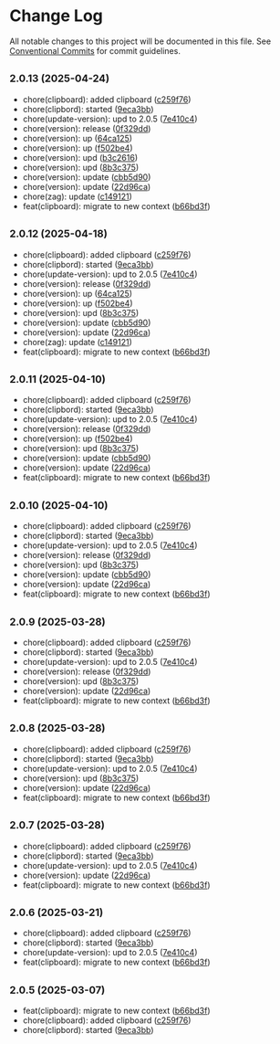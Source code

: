 # Change Log

All notable changes to this project will be documented in this file.
See [Conventional Commits](https://conventionalcommits.org) for commit guidelines.

## <small>2.0.13 (2025-04-24)</small>

* chore(clipboard): added clipboard ([c259f76](https://gitlab.optimacros.com/fe/ui-kit/commit/c259f76))
* chore(clipbord): started ([9eca3bb](https://gitlab.optimacros.com/fe/ui-kit/commit/9eca3bb))
* chore(update-version): upd to 2.0.5 ([7e410c4](https://gitlab.optimacros.com/fe/ui-kit/commit/7e410c4))
* chore(version): release ([0f329dd](https://gitlab.optimacros.com/fe/ui-kit/commit/0f329dd))
* chore(version): up ([64ca125](https://gitlab.optimacros.com/fe/ui-kit/commit/64ca125))
* chore(version): up ([f502be4](https://gitlab.optimacros.com/fe/ui-kit/commit/f502be4))
* chore(version): upd ([b3c2616](https://gitlab.optimacros.com/fe/ui-kit/commit/b3c2616))
* chore(version): upd ([8b3c375](https://gitlab.optimacros.com/fe/ui-kit/commit/8b3c375))
* chore(version): update ([cbb5d90](https://gitlab.optimacros.com/fe/ui-kit/commit/cbb5d90))
* chore(version): update ([22d96ca](https://gitlab.optimacros.com/fe/ui-kit/commit/22d96ca))
* chore(zag): update ([c149121](https://gitlab.optimacros.com/fe/ui-kit/commit/c149121))
* feat(clipboard): migrate to new context ([b66bd3f](https://gitlab.optimacros.com/fe/ui-kit/commit/b66bd3f))





## <small>2.0.12 (2025-04-18)</small>

* chore(clipboard): added clipboard ([c259f76](https://gitlab.optimacros.com/fe/ui-kit/commit/c259f76))
* chore(clipbord): started ([9eca3bb](https://gitlab.optimacros.com/fe/ui-kit/commit/9eca3bb))
* chore(update-version): upd to 2.0.5 ([7e410c4](https://gitlab.optimacros.com/fe/ui-kit/commit/7e410c4))
* chore(version): release ([0f329dd](https://gitlab.optimacros.com/fe/ui-kit/commit/0f329dd))
* chore(version): up ([64ca125](https://gitlab.optimacros.com/fe/ui-kit/commit/64ca125))
* chore(version): up ([f502be4](https://gitlab.optimacros.com/fe/ui-kit/commit/f502be4))
* chore(version): upd ([8b3c375](https://gitlab.optimacros.com/fe/ui-kit/commit/8b3c375))
* chore(version): update ([cbb5d90](https://gitlab.optimacros.com/fe/ui-kit/commit/cbb5d90))
* chore(version): update ([22d96ca](https://gitlab.optimacros.com/fe/ui-kit/commit/22d96ca))
* chore(zag): update ([c149121](https://gitlab.optimacros.com/fe/ui-kit/commit/c149121))
* feat(clipboard): migrate to new context ([b66bd3f](https://gitlab.optimacros.com/fe/ui-kit/commit/b66bd3f))





## <small>2.0.11 (2025-04-10)</small>

* chore(clipboard): added clipboard ([c259f76](https://gitlab.optimacros.com/fe/ui-kit/commit/c259f76))
* chore(clipbord): started ([9eca3bb](https://gitlab.optimacros.com/fe/ui-kit/commit/9eca3bb))
* chore(update-version): upd to 2.0.5 ([7e410c4](https://gitlab.optimacros.com/fe/ui-kit/commit/7e410c4))
* chore(version): release ([0f329dd](https://gitlab.optimacros.com/fe/ui-kit/commit/0f329dd))
* chore(version): up ([f502be4](https://gitlab.optimacros.com/fe/ui-kit/commit/f502be4))
* chore(version): upd ([8b3c375](https://gitlab.optimacros.com/fe/ui-kit/commit/8b3c375))
* chore(version): update ([cbb5d90](https://gitlab.optimacros.com/fe/ui-kit/commit/cbb5d90))
* chore(version): update ([22d96ca](https://gitlab.optimacros.com/fe/ui-kit/commit/22d96ca))
* feat(clipboard): migrate to new context ([b66bd3f](https://gitlab.optimacros.com/fe/ui-kit/commit/b66bd3f))





## <small>2.0.10 (2025-04-10)</small>

* chore(clipboard): added clipboard ([c259f76](https://gitlab.optimacros.com/fe/ui-kit/commit/c259f76))
* chore(clipbord): started ([9eca3bb](https://gitlab.optimacros.com/fe/ui-kit/commit/9eca3bb))
* chore(update-version): upd to 2.0.5 ([7e410c4](https://gitlab.optimacros.com/fe/ui-kit/commit/7e410c4))
* chore(version): release ([0f329dd](https://gitlab.optimacros.com/fe/ui-kit/commit/0f329dd))
* chore(version): upd ([8b3c375](https://gitlab.optimacros.com/fe/ui-kit/commit/8b3c375))
* chore(version): update ([cbb5d90](https://gitlab.optimacros.com/fe/ui-kit/commit/cbb5d90))
* chore(version): update ([22d96ca](https://gitlab.optimacros.com/fe/ui-kit/commit/22d96ca))
* feat(clipboard): migrate to new context ([b66bd3f](https://gitlab.optimacros.com/fe/ui-kit/commit/b66bd3f))





## <small>2.0.9 (2025-03-28)</small>

* chore(clipboard): added clipboard ([c259f76](https://gitlab.optimacros.com/fe/ui-kit/commit/c259f76))
* chore(clipbord): started ([9eca3bb](https://gitlab.optimacros.com/fe/ui-kit/commit/9eca3bb))
* chore(update-version): upd to 2.0.5 ([7e410c4](https://gitlab.optimacros.com/fe/ui-kit/commit/7e410c4))
* chore(version): release ([0f329dd](https://gitlab.optimacros.com/fe/ui-kit/commit/0f329dd))
* chore(version): upd ([8b3c375](https://gitlab.optimacros.com/fe/ui-kit/commit/8b3c375))
* chore(version): update ([22d96ca](https://gitlab.optimacros.com/fe/ui-kit/commit/22d96ca))
* feat(clipboard): migrate to new context ([b66bd3f](https://gitlab.optimacros.com/fe/ui-kit/commit/b66bd3f))





## <small>2.0.8 (2025-03-28)</small>

* chore(clipboard): added clipboard ([c259f76](https://gitlab.optimacros.com/fe/ui-kit/commit/c259f76))
* chore(clipbord): started ([9eca3bb](https://gitlab.optimacros.com/fe/ui-kit/commit/9eca3bb))
* chore(update-version): upd to 2.0.5 ([7e410c4](https://gitlab.optimacros.com/fe/ui-kit/commit/7e410c4))
* chore(version): upd ([8b3c375](https://gitlab.optimacros.com/fe/ui-kit/commit/8b3c375))
* chore(version): update ([22d96ca](https://gitlab.optimacros.com/fe/ui-kit/commit/22d96ca))
* feat(clipboard): migrate to new context ([b66bd3f](https://gitlab.optimacros.com/fe/ui-kit/commit/b66bd3f))





## <small>2.0.7 (2025-03-28)</small>

* chore(clipboard): added clipboard ([c259f76](https://gitlab.optimacros.com/fe/ui-kit/commit/c259f76))
* chore(clipbord): started ([9eca3bb](https://gitlab.optimacros.com/fe/ui-kit/commit/9eca3bb))
* chore(update-version): upd to 2.0.5 ([7e410c4](https://gitlab.optimacros.com/fe/ui-kit/commit/7e410c4))
* chore(version): update ([22d96ca](https://gitlab.optimacros.com/fe/ui-kit/commit/22d96ca))
* feat(clipboard): migrate to new context ([b66bd3f](https://gitlab.optimacros.com/fe/ui-kit/commit/b66bd3f))





## <small>2.0.6 (2025-03-21)</small>

* chore(clipboard): added clipboard ([c259f76](https://gitlab.optimacros.com/fe/ui-kit/commit/c259f76))
* chore(clipbord): started ([9eca3bb](https://gitlab.optimacros.com/fe/ui-kit/commit/9eca3bb))
* chore(update-version): upd to 2.0.5 ([7e410c4](https://gitlab.optimacros.com/fe/ui-kit/commit/7e410c4))
* feat(clipboard): migrate to new context ([b66bd3f](https://gitlab.optimacros.com/fe/ui-kit/commit/b66bd3f))





## <small>2.0.5 (2025-03-07)</small>

* feat(clipboard): migrate to new context ([b66bd3f](https://gitlab.optimacros.com/fe/ui-kit/commit/b66bd3f))
* chore(clipboard): added clipboard ([c259f76](https://gitlab.optimacros.com/fe/ui-kit/commit/c259f76))
* chore(clipbord): started ([9eca3bb](https://gitlab.optimacros.com/fe/ui-kit/commit/9eca3bb))
